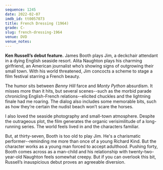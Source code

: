 ```yaml
---
sequence: 1245
date: 2022-02-07
imdb_id: tt0057073
title: French Dressing (1964)
grade: C-
slug: french-dressing-1964
venue: DVD
venue_notes:
---
```


**Ken Russell’s debut feature.** James Booth plays Jim, a deckchair attendant in a dying English seaside resort. Alita Naughton plays his charming girlfriend, an American journalist who’s showing signs of outgrowing their small town. With his world threatened, Jim concocts a scheme to stage a film festival starring a French beauty.

<!-- end -->

The humor sits between _Benny Hill_ farce and _Monty Python_ absurdism. It misses more than it hits, but several scenes--such as the morbid parade chronicling English-French relations--elicited chuckles and the lightning finale had me roaring. The dialog also includes some memorable bits, such as how they’re certain the nudist beach won’t scare the horses.

I also loved the seaside photography and small-town atmosphere. Despite the outrageous plot, the film generates the organic verisimilitude of a long-running series. The world feels lived in and the characters familiar.

But, at thirty-seven, Booth is too old to play Jim. He's a charismatic performer--reminding me more than once of a young Richard Kind. But the character works as a young man forced to accept adulthood. Pushing forty, Booth comes across as a man-child and his relationship with twenty-two-year-old Naughton feels somewhat creepy. But if you can overlook this bit, Russell’s inauspicious debut proves an agreeable diversion.
